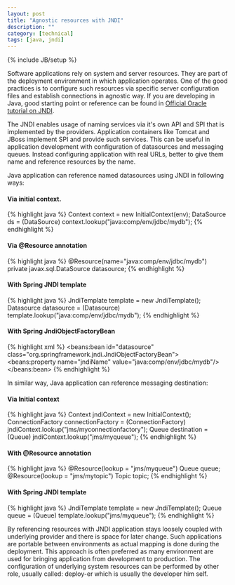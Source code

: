 ```yaml
---
layout: post
title: "Agnostic resources with JNDI"
description: ""
category: [technical]
tags: [java, jndi]
---
```

{% include JB/setup %}

Software applications rely on system and server resources. They are part of the deployment environment in which application operates. One of the good practices is to configure such resources via specific server configuration files and establish connections in agnostic way. If you are developing in Java, good starting point or reference can be found in [Official Oracle tutorial on JNDI](https://docs.oracle.com/javase/tutorial/jndi/).

The JNDI enables usage of naming services via it's own API and SPI that is implemented by the providers. Application containers like Tomcat and JBoss implement SPI and provide such services. This can be useful in application development with configuration of datasources and messaging queues. Instead configuring application with real URLs, better to give them name and reference resources by the name.

Java application can reference named datasources using JNDI in following ways:

#### Via initial context.

{% highlight java %}
Context context = new InitialContext(env);
DataSource ds = (DataSource) context.lookup("java:comp/env/jdbc/mydb");
{% endhighlight %}

#### Via @Resource annotation

{% highlight java %}
@Resource(name="java:comp/env/jdbc/mydb")
private javax.sql.DataSource datasource;
{% endhighlight %}

#### With Spring JNDI template

{% highlight java %}
JndiTemplate template = new JndiTemplate();
Datasource datasource = (Datasource) template.lookup("java:comp/env/jdbc/mydb");
{% endhighlight %}

#### With Spring JndiObjectFactoryBean

{% highlight xml %}
<beans:bean id="datasource" class="org.springframework.jndi.JndiObjectFactoryBean">
    <beans:property name="jndiName" value="java:comp/env/jdbc/mydb"/>
</beans:bean>
{% endhighlight %}

In similar way, Java application can reference messaging destination:

#### Via Initial context

{% highlight java %}
Context jndiContext = new InitialContext(); 
ConnectionFactory connectionFactory = (ConnectionFactory)    
	jndiContext.lookup("jms/myconnectionfactory"); 
Queue destination = (Queue) jndiContext.lookup("jms/myqueue"); 
{% endhighlight %}

#### With @Resource annotation

{% highlight java %}
@Resource(lookup = "jms/myqueue") Queue queue;
@Resource(lookup = "jms/mytopic") Topic topic;
{% endhighlight %}

#### With Spring JNDI template

{% highlight java %}
JndiTemplate template = new JndiTemplate();
Queue queue = (Queue) template.lookup("jms/myqueue");
{% endhighlight %}

By referencing resources with JNDI application stays loosely coupled with underlying provider and there is space for later change. Such applications are portable between environments as actual mapping is done during the deployment. This approach is often preferred as many environment are used for bringing application from development to production. The configuration of underlying system resources can be performed by other role, usually called: deploy-er which is usually the developer him self.